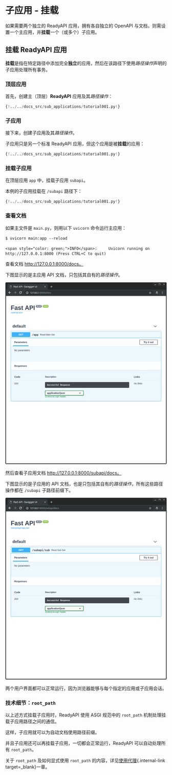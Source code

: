 # 子应用 - 挂载

如果需要两个独立的 ReadyAPI 应用，拥有各自独立的 OpenAPI 与文档，则需设置一个主应用，并**挂载**一个（或多个）子应用。

## 挂载 **ReadyAPI** 应用

**挂载**是指在特定路径中添加完全**独立**的应用，然后在该路径下使用*路径操作*声明的子应用处理所有事务。

### 顶层应用

首先，创建主（顶层）**ReadyAPI** 应用及其*路径操作*：

```Python hl_lines="3  6-8"
{!../../docs_src/sub_applications/tutorial001.py!}
```

### 子应用

接下来，创建子应用及其*路径操作*。

子应用只是另一个标准 ReadyAPI 应用，但这个应用是被**挂载**的应用：

```Python hl_lines="11  14-16"
{!../../docs_src/sub_applications/tutorial001.py!}
```

### 挂载子应用

在顶层应用 `app` 中，挂载子应用 `subapi`。

本例的子应用挂载在 `/subapi` 路径下：

```Python hl_lines="11  19"
{!../../docs_src/sub_applications/tutorial001.py!}
```

### 查看文档

如果主文件是 `main.py`，则用以下 `uvicorn` 命令运行主应用：

<div class="termy">

```console
$ uvicorn main:app --reload

<span style="color: green;">INFO</span>:     Uvicorn running on http://127.0.0.1:8000 (Press CTRL+C to quit)
```

</div>

查看文档 <a href="http://127.0.0.1:8000/docs" class="external-link" target="_blank">http://127.0.0.1:8000/docs。</a>

下图显示的是主应用 API 文档，只包括其自有的*路径操作*。

<img src="/img/tutorial/sub-applications/image01.png">

然后查看子应用文档 <a href="http://127.0.0.1:8000/subapi/docs" class="external-link" target="_blank">http://127.0.0.1:8000/subapi/docs。</a>

下图显示的是子应用的 API 文档，也是只包括其自有的*路径操作*，所有这些路径操作都在 `/subapi` 子路径前缀下。

<img src="/img/tutorial/sub-applications/image02.png">

两个用户界面都可以正常运行，因为浏览器能够与每个指定的应用或子应用会话。

### 技术细节：`root_path`

以上述方式挂载子应用时，ReadyAPI 使用 ASGI 规范中的 `root_path` 机制处理挂载子应用路径之间的通信。

这样，子应用就可以为自动文档使用路径前缀。

并且子应用还可以再挂载子应用，一切都会正常运行，ReadyAPI 可以自动处理所有 `root_path`。

关于 `root_path` 及如何显式使用 `root_path` 的内容，详见[使用代理](behind-a-proxy.md){.internal-link target=\_blank}一章。
